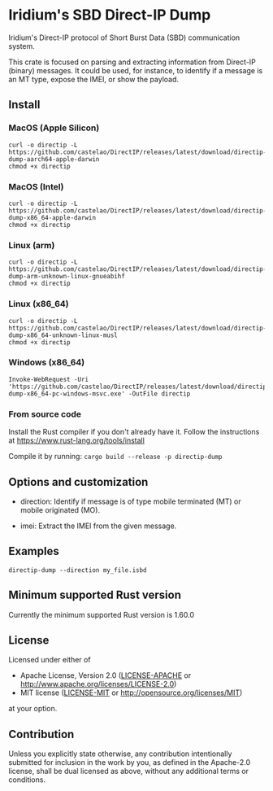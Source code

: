 # Iridium's SBD Direct-IP Dump

Iridium's Direct-IP protocol of Short Burst Data (SBD) communication system.

This crate is focused on parsing and extracting information from Direct-IP
(binary) messages. It could be used, for instance, to identify if a message is
an MT type, expose the IMEI, or show the payload.

## Install

### MacOS (Apple Silicon)

``` shell
curl -o directip -L https://github.com/castelao/DirectIP/releases/latest/download/directip-dump-aarch64-apple-darwin
chmod +x directip
```

### MacOS (Intel)

``` shell
curl -o directip -L https://github.com/castelao/DirectIP/releases/latest/download/directip-dump-x86_64-apple-darwin
chmod +x directip
```

### Linux (arm)

``` shell
curl -o directip -L https://github.com/castelao/DirectIP/releases/latest/download/directip-dump-arm-unknown-linux-gnueabihf
chmod +x directip
```

### Linux (x86_64)

``` shell
curl -o directip -L https://github.com/castelao/DirectIP/releases/latest/download/directip-dump-x86_64-unknown-linux-musl
chmod +x directip
```

### Windows (x86_64)

``` shell
Invoke-WebRequest -Uri 'https://github.com/castelao/DirectIP/releases/latest/download/directip-dump-x86_64-pc-windows-msvc.exe' -OutFile directip
```

### From source code

Install the Rust compiler if you don't already have it. Follow the
instructions at https://www.rust-lang.org/tools/install

Compile it by running: `cargo build --release -p directip-dump`

## Options and customization

- direction: Identify if message is of type mobile terminated (MT) or mobile
             originated (MO).

- imei: Extract the IMEI from the given message.

## Examples

```shell,no_run
directip-dump --direction my_file.isbd
```

## Minimum supported Rust version

Currently the minimum supported Rust version is 1.60.0

## License

Licensed under either of

* Apache License, Version 2.0
   ([LICENSE-APACHE](LICENSE-APACHE) or http://www.apache.org/licenses/LICENSE-2.0)
* MIT license
   ([LICENSE-MIT](LICENSE-MIT) or http://opensource.org/licenses/MIT)

at your option.

## Contribution

Unless you explicitly state otherwise, any contribution intentionally submitted
for inclusion in the work by you, as defined in the Apache-2.0 license, shall be
dual licensed as above, without any additional terms or conditions.
